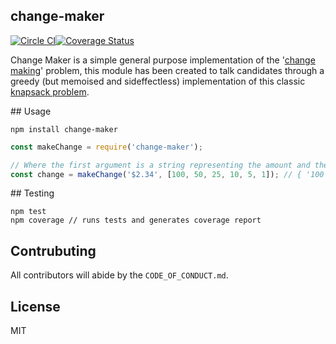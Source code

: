 ## change-maker

[![Circle CI](https://circleci.com/gh/Joe8Bit/change-maker.svg?style=svg)](https://circleci.com/gh/Joe8Bit/change-maker)[![Coverage Status](https://coveralls.io/repos/github/Joe8Bit/change-maker/badge.svg?branch=master)](https://coveralls.io/github/Joe8Bit/change-maker?branch=master)

Change Maker is a simple general purpose implementation of the '[change making](https://en.wikipedia.org/wiki/Change-making_problem)' problem, this module has been created to talk candidates through a greedy (but memoised and sideffectless) implementation of this classic [knapsack problem](https://en.wikipedia.org/wiki/Knapsack_problem).

## Usage

```
npm install change-maker
```

```javascript
const makeChange = require('change-maker');

// Where the first argument is a string representing the amount and the second is the array of coin denominations
const change = makeChange('$2.34', [100, 50, 25, 10, 5, 1]); // { '100': 2, '50': 0, '25': 1, '10': 0, '5': 1, '1': 4 }
```

## Testing

```
npm test
npm coverage // runs tests and generates coverage report
```

## Contrubuting

All contributors will abide by the `CODE_OF_CONDUCT.md`.

## License

MIT
